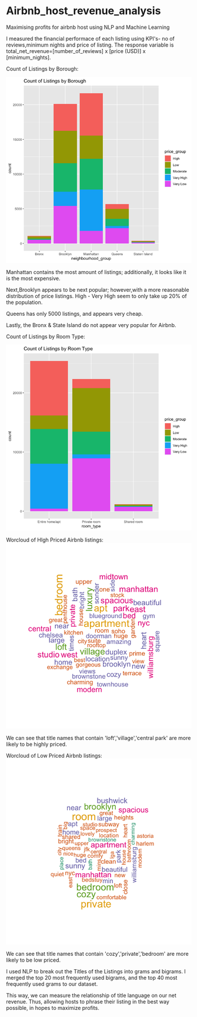 # Airbnb_host_revenue_analysis
Maximising profits for airbnb host using NLP and Machine Learning

I measured the financial performace of each listing using KPI's- no of reviews,minimum nights and price of listing.
The response variable is total_net_revenue=[number_of_reviews] x [price (USD)] x [minimum_nights].

Count of Listings by Borough:

![alt text](https://github.com/Roshni96/Airbnb_host_revenue_analysis/blob/master/plot_listings_by_borough.png)

Manhattan contains the most amount of listings; additionally, it looks like it is the most expensive.

Next,Brooklyn appears to be next popular; however,with a more reasonable distribution of price listings. High - Very High seem to only take up 20% of the population.

Queens has only 5000 listings, and appears very cheap.

Lastly, the Bronx & State Island do not appear very popular for Airbnb.


Count of Listings by Room Type:

![alt text](https://github.com/Roshni96/Airbnb_host_revenue_analysis/blob/master/count_of_listings_roomtype.png)

Worcloud of HIgh Priced Airbnb listings:
![alt text](https://github.com/Roshni96/Airbnb_host_revenue_analysis/blob/master/wordcloud_high.png)

We can see that title names that contain 'loft','village','central park' are more likely to be highly priced.

Worcloud of Low Priced Airbnb listings:
![alt text](https://github.com/Roshni96/Airbnb_host_revenue_analysis/blob/master/wordcloud_low.png)

We can see that title names that contain 'cozy','private','bedroom' are more likely to be low priced.

I used NLP to break out the Titles of the Listings into grams and bigrams.
I merged the top 20 most frequently used bigrams, and the top 40 most frequently used grams to our dataset.

This way, we can measure the relationship of title language on our net revenue. 
Thus, allowing hosts to phrase their listing in the best way possible, in hopes to maximize profits.

